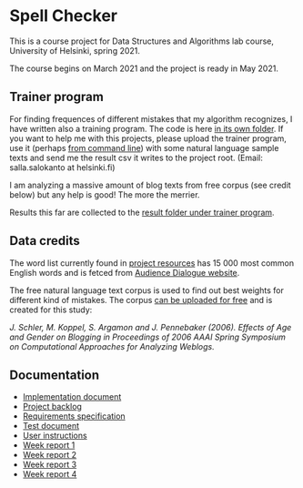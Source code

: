 # Spell Checker

This is a course project for Data Structures and Algorithms lab course, University of Helsinki, spring 2021.

The course begins on March 2021 and the project is ready in May 2021.

## Trainer program

For finding frequences of different mistakes that my algorithm recognizes, I have written also a training program. The code is here [in its own folder](https://github.com/sallasal/SpellChecker/tree/main/TrainSpellChecker). If you want to help me with this projects, please upload the trainer program, use it (perhaps [from command line](https://github.com/sallasal/SpellChecker/blob/main/documentation/user_instructions.md#running-the-programs)) with some natural language sample texts and send me the result csv it writes to the project root. (Email: salla.salokanto at helsinki.fi)

I am analyzing a massive amount of blog texts from free corpus (see credit below) but any help is good! The more the merrier.

Results this far are collected to the [result folder under trainer program](https://github.com/sallasal/SpellChecker/tree/main/TrainSpellChecker/results).

## Data credits

The word list currently found in [project resources](https://github.com/sallasal/SpellChecker/tree/main/SpellChecker/src/main/resources) has 15 000 most common English words and is fetced from [Audience Dialogue website](http://www.audiencedialogue.net/susteng.html).

The free natural language text corpus is used to find out best weights for different kind of mistakes. The corpus [can be uploaded for free](https://u.cs.biu.ac.il/~koppel/BlogCorpus.htm) and is created for this study: 

_J. Schler, M. Koppel, S. Argamon and J. Pennebaker (2006). Effects of Age and Gender on Blogging in Proceedings of 2006 AAAI Spring Symposium on Computational Approaches for Analyzing Weblogs._

## Documentation

- [Implementation document](https://github.com/sallasal/SpellChecker/blob/main/documentation/implementation_document.md)
- [Project backlog](https://github.com/sallasal/SpellChecker/blob/main/documentation/project_backlog.md)
- [Requirements specification](https://github.com/sallasal/SpellChecker/blob/main/documentation/requirements_specification.md)
- [Test document](https://github.com/sallasal/SpellChecker/blob/main/documentation/test_document.md)
- [User instructions](https://github.com/sallasal/SpellChecker/blob/main/documentation/user_instructions.md)
- [Week report 1](https://github.com/sallasal/SpellChecker/blob/main/documentation/week_report_1.md)
- [Week report 2](https://github.com/sallasal/SpellChecker/blob/main/documentation/week_report_2.md)
- [Week report 3](https://github.com/sallasal/SpellChecker/blob/main/documentation/week_report_3.md)
- [Week report 4](https://github.com/sallasal/SpellChecker/blob/main/documentation/week_report_4.md)
